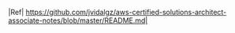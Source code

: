 






  |Ref| https://github.com/jvidalgz/aws-certified-solutions-architect-associate-notes/blob/master/README.md|
